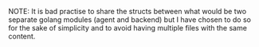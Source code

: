 NOTE: It is bad practise to share the structs between what would be two separate golang modules (agent and backend)
but I have chosen to do so for the sake of simplicity and to avoid having multiple files with the same content.
